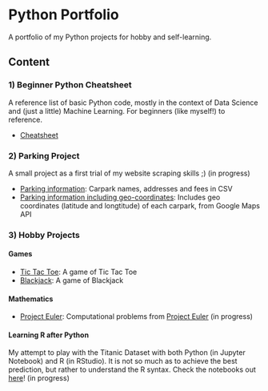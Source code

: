 # Python Portfolio

A portfolio of my Python projects for hobby and self-learning.

## Content
### 1) Beginner Python Cheatsheet
A reference list of basic Python code, mostly in the context of Data Science and (just a little) Machine Learning. For beginners (like myself!) to reference.
- [Cheatsheet](https://github.com/yinglinglow/Python/tree/master/Beginner%20Python%20Cheatsheet)

### 2) Parking Project
A small project as a first trial of my website scraping skills ;) (in progress)
- [Parking information](https://github.com/yinglinglow/Python/blob/master/Parking%20Project/Parking_20170918.csv): Carpark names, addresses and fees in CSV
- [Parking information including geo-coordinates](https://github.com/yinglinglow/Python/blob/master/Parking%20Project/Parking_20170918_geo.csv): Includes geo coordinates (latitude and longtitude) of each carpark, from Google Maps API

### 3) Hobby Projects
#### Games
- [Tic Tac Toe](https://github.com/yinglinglow/Python/blob/master/Hobby%20Projects/Udemy%20-%20Tic%20Tac%20Toe.ipynb): A game of Tic Tac Toe
- [Blackjack](https://github.com/yinglinglow/Python/blob/master/Hobby%20Projects/Udemy%20-%20Blackjack.ipynb): A game of Blackjack

#### Mathematics
- [Project Euler](https://github.com/yinglinglow/Python/blob/master/Hobby%20Projects/Project%20Euler.ipynb): Computational problems from [Project Euler](https://projecteuler.net/) (in progress)

#### Learning R after Python

My attempt to play with the Titanic Dataset with both Python (in Jupyter Notebook) and R (in RStudio). It is not so much as to achieve the best prediction, but rather to understand the R syntax. Check the notebooks out [here](https://github.com/yinglinglow/Python/tree/master/Python_to_R_Project)! (in progress)